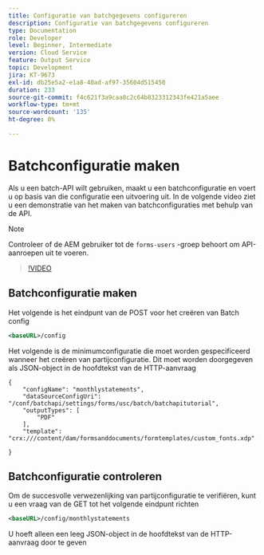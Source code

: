 ```yaml
---
title: Configuratie van batchgegevens configureren
description: Configuratie van batchgegevens configureren
type: Documentation
role: Developer
level: Beginner, Intermediate
version: Cloud Service
feature: Output Service
topic: Development
jira: KT-9673
exl-id: db25e5a2-e1a8-40ad-af97-35604d515450
duration: 233
source-git-commit: f4c621f3a9caa8c2c64b8323312343fe421a5aee
workflow-type: tm+mt
source-wordcount: '135'
ht-degree: 0%

---
```


# Batchconfiguratie maken

Als u een batch-API wilt gebruiken, maakt u een batchconfiguratie en voert u op basis van die configuratie een uitvoering uit. In de volgende video ziet u een demonstratie van het maken van batchconfiguraties met behulp van de API.

>[!NOTE]
>Controleer of de AEM gebruiker tot de ```forms-users``` -groep behoort om API-aanroepen uit te voeren.


>[!VIDEO](https://video.tv.adobe.com/v/340241?quality=12&learn=on)

## Batchconfiguratie maken

Het volgende is het eindpunt van de POST voor het creëren van Batch config

```xml
<baseURL>/config
```

Het volgende is de minimumconfiguratie die moet worden gespecificeerd wanneer het creëren van partijconfiguratie. Dit moet worden doorgegeven als JSON-object in de hoofdtekst van de HTTP-aanvraag

```
{
	"configName": "monthlystatements",
	"dataSourceConfigUri": "/conf/batchapi/settings/forms/usc/batch/batchapitutorial",
	"outputTypes": [
		"PDF"
	],
	"template": "crx:///content/dam/formsanddocuments/formtemplates/custom_fonts.xdp"

}
```

## Batchconfiguratie controleren

Om de succesvolle verwezenlijking van partijconfiguratie te verifiëren, kunt u een vraag van de GET tot het volgende eindpunt richten


```xml
<baseURL>/config/monthlystatements
```

U hoeft alleen een leeg JSON-object in de hoofdtekst van de HTTP-aanvraag door te geven
